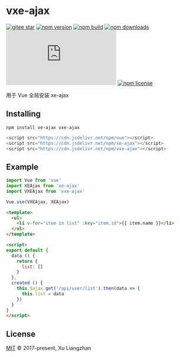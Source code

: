 # vxe-ajax

[![gitee star](https://gitee.com/x-extends/vxe-ajax/badge/star.svg?theme=dark)](https://gitee.com/x-extends/vxe-ajax/stargazers)
[![npm version](https://img.shields.io/npm/v/vxe-ajax.svg?style=flat-square)](https://www.npmjs.com/package/vxe-ajax)
[![npm build](https://travis-ci.com/x-extends/vxe-ajax.svg?branch=master)](https://travis-ci.com/x-extends/vxe-ajax)
[![npm downloads](https://img.shields.io/npm/dm/vxe-ajax.svg?style=flat-square)](http://npm-stat.com/charts.html?package=vxe-ajax)
[![gzip size: JS](http://img.badgesize.io/https://unpkg.com/vxe-ajax/dist/vxe-ajax.min.js?compression=gzip&label=gzip%20size:%20JS)](https://unpkg.com/vxe-ajax/dist/vxe-ajax.umd.min.js)
[![npm license](https://img.shields.io/github/license/mashape/apistatus.svg)](LICENSE)

用于 Vue 全局安装 xe-ajax

## Installing

```shell
npm install xe-ajax vxe-ajax
```

```javascript
<script src="https://cdn.jsdelivr.net/npm/vue"></script>
<script src="https://cdn.jsdelivr.net/npm/xe-ajax"></script>
<script src="https://cdn.jsdelivr.net/npm/vxe-ajax"></script>
```

## Example

```javascript
import Vue from 'vue'
import XEAjax from 'xe-ajax'
import VXEAjax from 'vxe-ajax'

Vue.use(VXEAjax, XEAjax)
```

```html
<template>
  <ul>
    <li v-for="item in list" :key="item.id">{{ item.name }}</li>
  </ul>
</template>
```

```html
<script>
export default {
  data () {
    return {
      list: []
    }
  },
  created () {
    this.$ajax.get('/api/user/list').then(data => {
      this.list = data
    })
  }
}
</script>
```

## License

[MIT](LICENSE) © 2017-present, Xu Liangzhan

